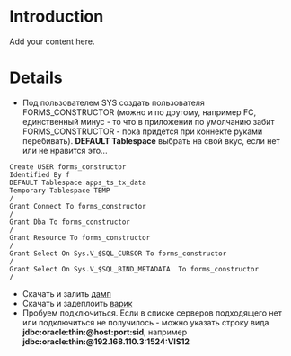 # Introduction #

Add your content here.


# Details #
  * Под пользователем SYS cоздать пользователя FORMS\_CONSTRUCTOR (можно и по другому, например FC, единственный минус - то что в приложении по умолчанию забит FORMS\_CONSTRUCTOR - пока придется при коннекте руками перебивать). **DEFAULT Tablespace** выбрать на свой вкус, если нет или не нравится это...

```
Create USER forms_constructor
Identified By f
DEFAULT Tablespace apps_ts_tx_data
Temporary Tablespace TEMP
/
Grant Connect To forms_constructor
/
Grant Dba To forms_constructor
/
Grant Resource To forms_constructor
/
Grant Select On Sys.V_$SQL_CURSOR To forms_constructor
/
Grant Select On Sys.V_$SQL_BIND_METADATA  To forms_constructor
/
```

  * Скачать и залить [дамп](http://db-forms-constructor.googlecode.com/files/fc20091029.zip)
  * Скачать и задеплоить [варик](http://db-forms-constructor.googlecode.com/files/ConstructorApp.war)
  * Пробуем подключиться. Если в списке серверов подходящего нет или подключиться не получилось - можно указать строку вида **jdbc:oracle:thin:@host:port:sid**, например **jdbc:oracle:thin:@192.168.110.3:1524:VIS12**